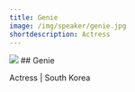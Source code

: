 ```yaml
---
title: Genie
image: /img/speaker/genie.jpg
shortdescription: Actress
---
```

<img src="/img/speaker/genie.jpg">
## Genie

Actress | South Korea
